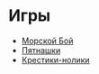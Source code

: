 # Игры
* [Морской Бой](https://github.com/medwejonok/Python-practice2022/tree/main/Игры/Морской%20бой)
* [Пятнашки](https://github.com/medwejonok/Python-practice2022/tree/main/Игры/Пятнашки)
* [Крестики-нолики](https://github.com/medwejonok/Python-practice2022/tree/main/Игры/Крестики-нолик)
